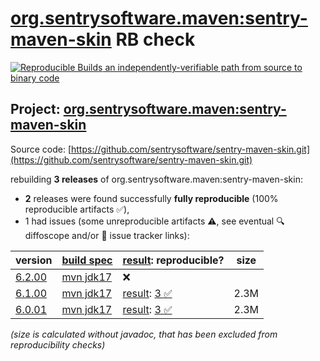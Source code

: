 [org.sentrysoftware.maven:sentry-maven-skin](https://central.sonatype.com/artifact/org.sentrysoftware.maven/sentry-maven-skin/versions) RB check
=======

[![Reproducible Builds](https://reproducible-builds.org/images/logos/rb.svg) an independently-verifiable path from source to binary code](https://reproducible-builds.org/)

## Project: [org.sentrysoftware.maven:sentry-maven-skin](https://central.sonatype.com/artifact/org.sentrysoftware.maven/sentry-maven-skin/versions)

Source code: [https://github.com/sentrysoftware/sentry-maven-skin.git](https://github.com/sentrysoftware/sentry-maven-skin.git)

rebuilding **3 releases** of org.sentrysoftware.maven:sentry-maven-skin:
- **2** releases were found successfully **fully reproducible** (100% reproducible artifacts :white_check_mark:),
- 1 had issues (some unreproducible artifacts :warning:, see eventual :mag: diffoscope and/or :memo: issue tracker links):

| version | [build spec](/BUILDSPEC.md) | [result](https://reproducible-builds.org/docs/jvm/): reproducible? | size |
| -- | --------- | ------ | -- |
| [6.2.00](https://central.sonatype.com/artifact/org.sentrysoftware.maven/sentry-maven-skin/6.2.00/pom) | [mvn jdk17](sentry-maven-skin-6.2.00.buildspec) | :x: | |
| [6.1.00](https://central.sonatype.com/artifact/org.sentrysoftware.maven/sentry-maven-skin/6.1.00/pom) | [mvn jdk17](sentry-maven-skin-6.1.00.buildspec) | [result](sentry-maven-skin-6.1.00.buildinfo): [3 :white_check_mark: ](sentry-maven-skin-6.1.00.buildcompare) | 2.3M |
| [6.0.01](https://central.sonatype.com/artifact/org.sentrysoftware.maven/sentry-maven-skin/6.0.01/pom) | [mvn jdk17](sentry-maven-skin-6.0.01.buildspec) | [result](sentry-maven-skin-6.0.01.buildinfo): [3 :white_check_mark: ](sentry-maven-skin-6.0.01.buildcompare) | 2.3M |

<i>(size is calculated without javadoc, that has been excluded from reproducibility checks)</i>
